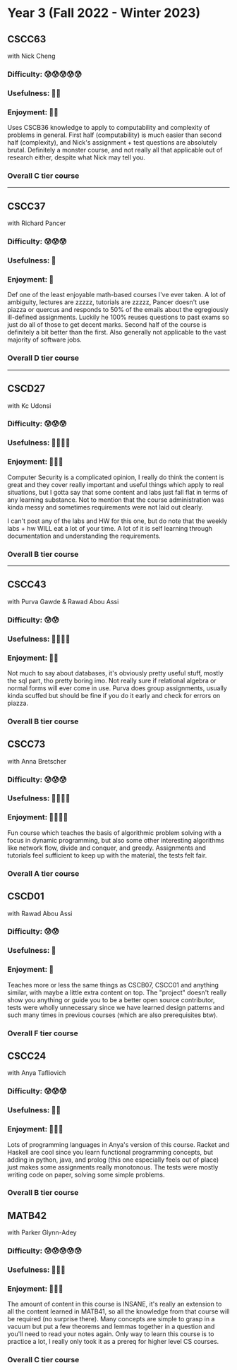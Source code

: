 # Year 3 (Fall 2022 - Winter 2023)

## CSCC63
with Nick Cheng

### Difficulty: 😰😰😰😰😰
### Usefulness: 🔨🔨
### Enjoyment: 🥰🥰

Uses CSCB36 knowledge to apply to computability and complexity of problems in general. First half (computability) is much easier than second half (complexity), and Nick's assignment + test questions are absolutely brutal. Definitely a monster course, and not really all that applicable out of research either, despite what Nick may tell you.

### Overall C tier course

---

## CSCC37
with Richard Pancer

### Difficulty: 😰😰😰
### Usefulness: 🔨
### Enjoyment: 🥰

Def one of the least enjoyable math-based courses I've ever taken. A lot of ambiguity, lectures are zzzzz, tutorials are zzzzz, Pancer doesn't use piazza or quercus and responds to 50% of the emails about the egregiously ill-defined assignments. Luckily he 100% reuses questions to past exams so just do all of those to get decent marks. Second half of the course is definitely a bit better than the first. Also generally not applicable to the vast majority of software jobs.

### Overall D tier course

---

## CSCD27
with Kc Udonsi

### Difficulty: 😰😰😰
### Usefulness: 🔨🔨🔨🔨
### Enjoyment: 🥰🥰🥰

Computer Security is a complicated opinion, I really do think the content is great and they cover really important and useful things which apply to real situations, but I gotta say that some content and labs just fall flat in terms of any learning substance. Not to mention that the course administration was kinda messy and sometimes requirements were not laid out clearly.

I can't post any of the labs and HW for this one, but do note that the weekly labs + hw WILL eat a lot of your time. A lot of it is self learning through documentation and understanding the requirements.

### Overall B tier course

---

## CSCC43
with Purva Gawde & Rawad Abou Assi

### Difficulty: 😰😰
### Usefulness: 🔨🔨🔨🔨
### Enjoyment: 🥰🥰

Not much to say about databases, it's obviously pretty useful stuff, mostly the sql part, tho pretty boring imo. Not really sure if relational algebra or normal forms will ever come in use. Purva does group assignments, usually kinda scuffed but should be fine if you do it early and check for errors on piazza.

### Overall B tier course

## CSCC73
with Anna Bretscher

### Difficulty: 😰😰😰
### Usefulness: 🔨🔨🔨🔨
### Enjoyment: 🥰🥰🥰🥰

Fun course which teaches the basis of algorithmic problem solving with a focus in dynamic programming, but also some other interesting algorithms like network flow, divide and conquer, and greedy. Assignments and tutorials feel sufficient to keep up with the material, the tests felt fair.

### Overall A tier course

## CSCD01
with Rawad Abou Assi

### Difficulty: 😰😰
### Usefulness: 🔨
### Enjoyment: 🥰

Teaches more or less the same things as CSCB07, CSCC01 and anything similar, with maybe a little extra content on top. The "project" doesn't really show you anything or guide you to be a better open source contributor, tests were wholly unnecessary since we have learned design patterns and such many times in previous courses (which are also prerequisites btw).

### Overall F tier course

## CSCC24
with Anya Tafliovich

### Difficulty: 😰😰😰
### Usefulness: 🔨🔨
### Enjoyment: 🥰🥰🥰

Lots of programming languages in Anya's version of this course. Racket and Haskell are cool since you learn functional programming concepts, but adding in python, java, and prolog (this one especially feels out of place) just makes some assignments really monotonous. The tests were mostly writing code on paper, solving some simple problems.

### Overall B tier course

## MATB42
with Parker Glynn-Adey

### Difficulty: 😰😰😰😰😰
### Usefulness: 🔨🔨🔨
### Enjoyment: 🥰🥰🥰

The amount of content in this course is INSANE, it's really an extension to all the content learned in MATB41, so all the knowledge from that course will be required (no surprise there). Many concepts are simple to grasp in a vacuum but put a few theorems and lemmas together in a question and you'll need to read your notes again. Only way to learn this course is to practice a lot, I really only took it as a prereq for higher level CS courses.

### Overall C tier course